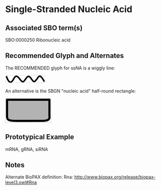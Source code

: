 # Single-Stranded Nucleic Acid

## Associated SBO term(s)
SBO:0000250 Ribonucleic acid

## Recommended Glyph and Alternates
The RECOMMENDED glyph for ssNA is a wiggly line:

![glyph specification](ssNA-specification.png)

An alternative is the SBGN "nucleic acid" half-round rectangle:

![glyph specification](na-sbgn-specification.png)

## Prototypical Example

mRNA, gRNA, siRNA

## Notes
Alternate BioPAX definition: Rna: http://www.biopax.org/release/biopax-level3.owl#Rna
